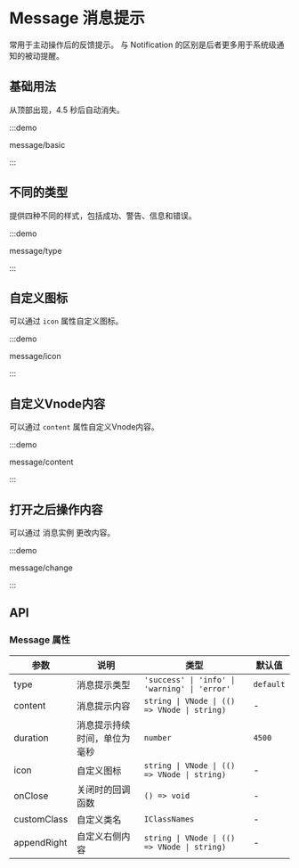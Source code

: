 # Message 消息提示

常用于主动操作后的反馈提示。 与 Notification 的区别是后者更多用于系统级通知的被动提醒。

## 基础用法

从顶部出现，4.5 秒后自动消失。

:::demo

message/basic

:::

## 不同的类型

提供四种不同的样式，包括成功、警告、信息和错误。

:::demo

message/type

:::

## 自定义图标

可以通过 `icon` 属性自定义图标。

:::demo

message/icon

:::

## 自定义Vnode内容

可以通过 `content` 属性自定义Vnode内容。

:::demo

message/content

:::

## 打开之后操作内容

可以通过 消息实例 更改内容。

:::demo

message/change

:::

## API

### Message 属性

| 参数        | 说明                         | 类型                                          | 默认值    |
| ----------- | ---------------------------- | --------------------------------------------- | --------- |
| type        | 消息提示类型                 | `'success' \| 'info' \| 'warning' \| 'error'` | `default` |
| content     | 消息提示内容                 | `string \| VNode \| (() => VNode \| string)`  | -         |
| duration    | 消息提示持续时间，单位为毫秒 | `number`                                      | `4500`    |
| icon        | 自定义图标                   | `string \| VNode \| (() => VNode \| string)`  | -         |
| onClose     | 关闭时的回调函数             | `() => void`                                  | -         |
| customClass | 自定义类名                   | `IClassNames`                                 | -         |
| appendRight | 自定义右侧内容               | `string \| VNode \| (() => VNode \| string)`  | -         |
